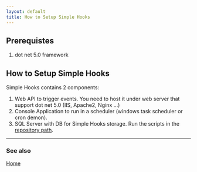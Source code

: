 ```yaml
---
layout: default
title: How to Setup Simple Hooks
---
```


## Prerequistes

1. dot net 5.0 framework

## How to Setup Simple Hooks

Simple Hooks contains 2 components:

1. Web API to trigger events. You need to host it under web server that support dot net 5.0 (IIS, Apache2, Nginx ...)
2. Console Application to run in a scheduler (windows task scheduler or cron demon).
3. SQL Server with DB for Simple Hooks storage. Run the scripts in the [repository path](https://github.com/gnairooze/SimpleHooks/tree/main/code/SQL).

---

### See also

[Home](/index)
